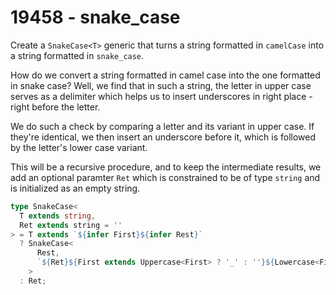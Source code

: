 # 19458 - snake_case

Create a `SnakeCase<T>` generic that turns a string formatted in `camelCase` into a string formatted in `snake_case`.

How do we convert a string formatted in camel case into the one formatted in snake case? Well, we find that in such a string, the letter in upper case serves as a delimiter which helps us to insert underscores in right place - right before the letter.

We do such a check by comparing a letter and its variant in upper case. If they're identical, we then insert an underscore before it, which is followed by the letter's lower case variant.

This will be a recursive procedure, and to keep the intermediate results, we add an optional paramter `Ret` which is constrained to be of type `string` and is initialized as an empty string.

```typescript
type SnakeCase<
  T extends string,
  Ret extends string = ''
> = T extends `${infer First}${infer Rest}`
  ? SnakeCase<
      Rest,
      `${Ret}${First extends Uppercase<First> ? '_' : ''}${Lowercase<First>}`
    >
  : Ret;
```
